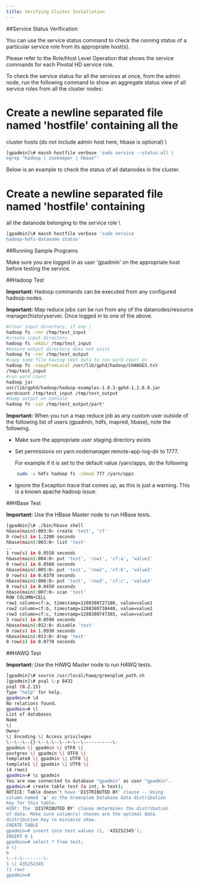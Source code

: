 ```yaml
---
title: Verifying Clsuter Installation
---
```


##Service Status Verification

You can use the service status command to check the running status of a particular
service role from its appropriate host(s).

Please refer to the Role/Host Level Operation that shows the service commands for
each Pivotal HD service role.

To check the service status for all the services at once, from the admin node, run the
following command to show an aggregate status view of all service roles from all the
cluster nodes:

# Create a newline separated file named 'hostfile' containing all the
cluster hosts (do not include admin host here, hbase is optional) \\

```bash
[gpadmin]\# massh hostfile verbose 'sudo service --status-all |
egrep "hadoop | zookeeper | hbase"'
```
Below is an example to check the status of all datanodes in the cluster.
# Create a newline separated file named 'hostfile' containing
all the datanode belonging to the service role \\

```bash
[gpadmin]\# massh hostfile verbose 'sudo service
hadoop-hdfs-datanode status'
```
##Running Sample Programs

Make sure you are logged in as user 'gpadmin' on the appropriate host before testing
the service.

##Hadoop Test

**Important:** Hadoop commands can be executed from any configured hadoop nodes.

**Important:** Map reduce jobs can be run from any of the datanodes/resource manager/historyserver. Once logged in to one of the above.

```bash
#clear input directory, if any |
hadoop fs -rmr /tmp/test_input
#create input directory
hadoop fs -mkdir /tmp/test_input
#ensure output directory does not exist
hadoop fs -rmr /tmp/test_output
#copy some file having text data to run word count on
hadoop fs -copyFromLocal /usr/lib/gphd/hadoop/CHANGES.txt
/tmp/test_input
#run word count
hadoop jar
usr/lib/gphd/hadoop/hadoop-examples-1.0.3-gphd-1.2.0.0.jar
wordcount /tmp/test_input /tmp/test_output
#dump output on console
hadoop fs -cat /tmp/test_output/part*
```

**Important:** When you run a map reduce job as any custom user outside of the
following list of users (gpadmin, hdfs, mapred, hbase), note the following.

* Make sure the appropriate user staging directory exists

* Set permissions on yarn.nodemanager.remote-app-log-dir to 1777.

   For example if it is set to the default value /yarn/apps, do the following

```bash
    sudo -u hdfs hadoop fs -chmod 777 /yarn/apps
```
* Ignore the Exception trace that comes up, as this is just a warning. This is a known
  apache hadoop issue.

##HBase Test


**Important:** Use the HBase Master node to run HBase tests.

```bash
[gpadmin]\# ./bin/hbase shell
hbase(main):003:0> create 'test', 'cf'
0 row(s) in 1.2200 seconds
hbase(main):003:0> list 'test'
..
1 row(s) in 0.0550 seconds
hbase(main):004:0> put 'test', 'row1', 'cf:a', 'value1'
0 row(s) in 0.0560 seconds
hbase(main):005:0> put 'test', 'row2', 'cf:b', 'value2'
0 row(s) in 0.0370 seconds
hbase(main):006:0> put 'test', 'row3', 'cf:c', 'value3'
0 row(s) in 0.0450 seconds
hbase(main):007:0> scan 'test'
ROW COLUMN+CELL
row1 column=cf:a, timestamp=1288380727188, value=value1
row2 column=cf:b, timestamp=1288380738440, value=value2
row3 column=cf:c, timestamp=1288380747365, value=value3
3 row(s) in 0.0590 seconds
hbase(main):012:0> disable 'test'
0 row(s) in 1.0930 seconds
hbase(main):013:0> drop 'test'
0 row(s) in 0.0770 seconds
```
##HAWQ Test


**Important:** Use the HAWQ Master node to run HAWQ tests.

```bash
[gpadmin]\# source /usr/local/hawq/greenplum_path.sh
[gpadmin]\# psql \-p 8432
psql (8.2.15)
Type "help" for help.
gpadmin=# \d
No relations found.
gpadmin=# \l
List of databases
Name
\|
Owner
\| Encoding \| Access privileges
\--\--\--{}-\--\-\--\--+-\--\-----------\-
gpadmin \| gpadmin \| UTF8 \|
postgres \| gpadmin \| UTF8 \|
template0 \| gpadmin \| UTF8 \|
template1 \| gpadmin \| UTF8 \|
(4 rows)
gpadmin=# \c gpadmin
You are now connected to database "gpadmin" as user "gpadmin".
gpadmin=# create table test (a int, b text);
NOTICE: Table doesn't have 'DISTRIBUTED BY' clause -- Using
column named 'a' as the Greenplum Database data distribution
key for this table.
HINT: The 'DISTRIBUTED BY' clause determines the distribution
of data. Make sure column(s) chosen are the optimal data
distribution key to minimize skew.
CREATE TABLE
gpadmin=# insert into test values (1, '435252345');
INSERT 0 1
gpadmin=# select * from test;
a \|
b
\--+-\--------\-
1 \| 435252345
(1 row)
gpadmin=#
```

